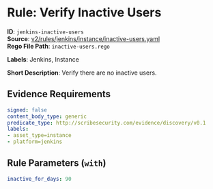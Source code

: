# Rule: Verify Inactive Users

**ID**: `jenkins-inactive-users`  
**Source**: [v2/rules/jenkins/instance/inactive-users.yaml](scribe-public/sample-policies.git/v2/rules/jenkins/instance/inactive-users.yaml)  
**Rego File Path**: `inactive-users.rego`  

**Labels**: Jenkins, Instance

**Short Description**: Verify there are no inactive users.

## Evidence Requirements

```yaml
signed: false
content_body_type: generic
predicate_type: http://scribesecurity.com/evidence/discovery/v0.1
labels:
- asset_type=instance
- platform=jenkins
```
## Rule Parameters (`with`)

```yaml
inactive_for_days: 90
```
